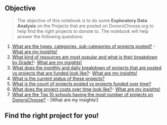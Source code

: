 ## Objective
> The objective of this notebook is to do some **Exploratory Data Analysis** on the Projects that are posted on DonorsChoose.org to help find the right projects to donote to. The notebook will help answer the following questions:
1. [What are the types, categories, sub-categories of projects posted?](#2) - [What are my insights!](#3)
2. [What kind of resources are most popular and what is their breakdown by Grade?](#4)- [What are my insights!](#5)
3. [What does the monthly and daily breakdown of projects that are posted vs projects that are funded look like?](#6)- [What are my insights!](#7)
4. [What is the current status of these projects?](#8)
5. [What is the count of projects posted vs projects funded over time?](#9)
6. [What does the project costs over time look like?](#10)- [What are my insights!](#11)
7. [What are the Top 10 schools having the most number of projects on DonorsChoose?](#12) - [What are my insights!]
## Find the right project for you!

